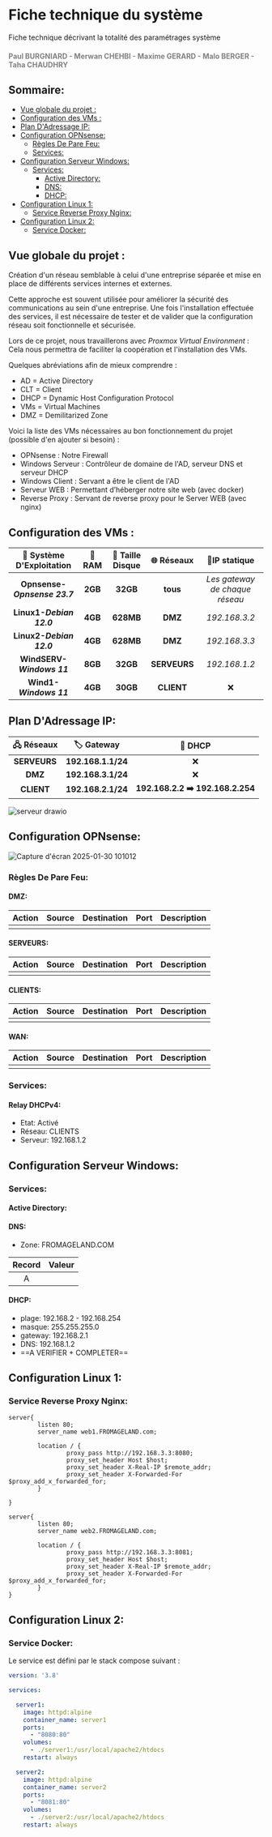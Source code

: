 # Fiche technique du système

Fiche technique décrivant la totalité des paramétrages système
<h4 style="color: gray;">Paul BURGNIARD - Merwan CHEHBI - Maxime GERARD - Malo BERGER - Taha CHAUDHRY</h4>

## Sommaire:

- [Vue globale du projet :](#vue-globale-du-projet-)
- [Configuration des VMs :](#configuration-des-vms-)
- [Plan D'Adressage IP:](#plan-dadressage-ip)
- [Configuration OPNsense:](#configuration-opnsense)
	- [Règles De Pare Feu:](#r%C3%A8gles-de-pare-feu)
	- [Services:](#services)
- [Configuration Serveur Windows:](#configuration-serveur-windows)
	- [Services:](#services)
		- [Active Directory:](#active-directory)
		- [DNS:](#dns)
		- [DHCP:](#dhcp)
- [Configuration Linux 1:](#configuration-linux-1)
	- [Service Reverse Proxy Nginx:](#service-reverse-proxy-nginx)
- [Configuration Linux 2:](#configuration-linux-2)
	- [Service Docker:](#service-docker)




## Vue globale du projet :

Création d'un réseau semblable à celui d'une entreprise séparée et mise en place de différents services internes et externes.

Cette approche est souvent utilisée pour améliorer la sécurité des communications au sein d'une entreprise.
Une fois l'installation effectuée des services, il est nécessaire de tester et de valider que la configuration réseau soit fonctionnelle et sécurisée.

Lors de ce projet, nous travaillerons avec *Proxmox Virtual Environment* :
Cela nous permettra de faciliter la coopération et l'installation des VMs.

Quelques abréviations afin de mieux comprendre :
- AD = Active Directory
- CLT = Client
- DHCP = Dynamic Host Configuration Protocol
- VMs = Virtual Machines
- DMZ = Demilitarized Zone 

Voici la liste des VMs nécessaires au bon fonctionnement du projet (possible d'en ajouter si besoin) :

- OPNsense : Notre Firewall
- Windows Serveur : Contrôleur de domaine de l'AD, serveur DNS et serveur DHCP
- Windows Client : Servant a être le client de l'AD
- Serveur WEB : Permettant d’héberger notre site web (avec docker)
- Reverse Proxy : Servant de reverse proxy pour le Server WEB (avec nginx)




## Configuration des VMs :

|  🚀 Système D'Exploitation   | 💾 RAM  | 💽 Taille Disque |  🌐 Réseaux  |              📌IP statique              |
| :--------------------------: | :-----: | :--------------: | :----------: | :-----------------------------------: |
| **Opnsense-*Opnsense 23.7*** | **2GB** |     **32GB**     |   **tous**   | *Les gateway de chaque réseau* |
|   **Linux1-*Debian 12.0***   | **4GB** |    **628MB**     |   **DMZ**    |             *192.168.3.2*             |
|   **Linux2-*Debian 12.0***   | **4GB** |    **628MB**     |   **DMZ**    |             *192.168.3.3*             |
|  **WindSERV-*Windows 11***   | **8GB** |     **32GB**     | **SERVEURS** |             *192.168.1.2*             |
|    **Wind1-*Windows 11***    | **4GB** |     **30GB**     | **CLIENT**  |                   ❌                   |



## Plan D'Adressage IP:

|  🖧 Réseaux  |    🏷️ Gateway     |              📡 DHCP              |
| :----------: | :----------------: | :-------------------------------: |
| **SERVEURS** | **192.168.1.1/24** |                 ❌                 |
|   **DMZ**    | **192.168.3.1/24** |                 ❌                 |
|  **CLIENT**  | **192.168.2.1/24** | **192.168.2.2 ➡️  192.168.2.254** |


![serveur drawio](https://github.com/user-attachments/assets/84554b0b-5cf1-45f4-9b9b-7169a89694a0)

## Configuration OPNsense:
![Capture d'écran 2025-01-30 101012](https://github.com/user-attachments/assets/e59201a1-327f-4823-beb9-d22534c5d563)

### Règles De Pare Feu:
#### DMZ:
| Action | Source | Destination | Port | Description |
| ------ | ------ | ----------- | ---- | ----------- |
|        |        |             |      |             |
#### SERVEURS:
| Action | Source | Destination | Port | Description |
| ------ | ------ | ----------- | ---- | ----------- |
|        |        |             |      |             |
#### CLIENTS:
| Action | Source | Destination | Port | Description |
| ------ | ------ | ----------- | ---- | ----------- |
|        |        |             |      |             |

#### WAN:
| Action | Source | Destination | Port | Description |
| ------ | ------ | ----------- | ---- | ----------- |
|        |        |             |      |             |

### Services:
#### Relay DHCPv4:
- Etat: Activé
- Réseau: CLIENTS
- Serveur: 192.168.1.2
## Configuration Serveur Windows:
### Services:
#### Active Directory:

#### DNS:
- Zone: FROMAGELAND.COM

| Record | Valeur |
|:------:|:------:|
|   A    |        |


#### DHCP:
- plage: 192.168.2 - 192.168.254
- masque: 255.255.255.0
- gateway: 192.168.2.1
- DNS: 192.168.1.2
- ==A VERIFIER + COMPLETER==

## Configuration Linux 1:

### Service Reverse Proxy Nginx:
```nginx
server{
        listen 80;
        server_name web1.FROMAGELAND.com;
 
        location / {
                proxy_pass http://192.168.3.3:8080;
				proxy_set_header Host $host;
                proxy_set_header X-Real-IP $remote_addr;
                proxy_set_header X-Forwarded-For $proxy_add_x_forwarded_for;
        }
 
}
 
server{
        listen 80;
        server_name web2.FROMAGELAND.com;
 
        location / {
                proxy_pass http://192.168.3.3:8081;
                proxy_set_header Host $host;
                proxy_set_header X-Real-IP $remote_addr;
	            proxy_set_header X-Forwarded-For $proxy_add_x_forwarded_for;
        }
}
```
## Configuration Linux 2:

### Service Docker:
Le service est défini par le stack compose suivant :

```yaml
version: '3.8'

services:

  server1:
    image: httpd:alpine
    container_name: server1
    ports:
      - "8080:80"
    volumes:
      - ./server1:/usr/local/apache2/htdocs
    restart: always

  server2:
    image: httpd:alpine
    container_name: server2
    ports:
      - "8081:80"
    volumes:
      - ./server2:/usr/local/apache2/htdocs
    restart: always
```


